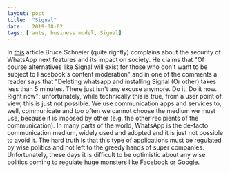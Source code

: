 ```yaml
---
layout: post
title:  "Signal"
date:   2019-08-02
tags: [rants, business model, Signal]
---
```


In [this]() article Bruce Schneier (quite rightly) complains about the security of WhatsApp next features and its impact on society. He claims that "Of course alternatives like Signal will exist for those who don't want to be subject to Facebook's content moderation" and in one of the comments a reader says that "Deleting whatsapp and installing Signal (Or other) takes less than 5 minutes. There just isn't any excuse anymore. Do it. Do it now. Right now"; unfortunately, while technically
this is true, from a user point of view, this is just not possible. We use communication apps and services to, well, communicate and too often we cannot choose the medium we must use, because it is imposed by other (e.g. the other recipients of the communication). In many parts of the world, WhatsApp is the de-facto communication medium, widely used and adopted and it is just not possible to avoid it. The hard truth is that this type of applications must be regulated by wise politics and
not left to the greedy hands of super companies. Unfortunately, these days it is difficult to be optimistic about any wise politics coming to regulate huge monsters like Facebook or Google.
